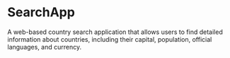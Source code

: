 # SearchApp
A web-based country search application that allows users to find detailed information about countries, including their capital, population, official languages, and currency.
